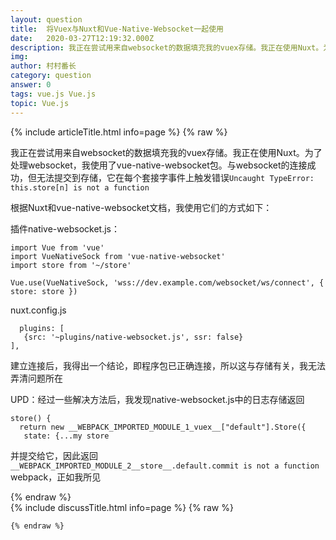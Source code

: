 ```yaml
---
layout: question
title:  将Vuex与Nuxt和Vue-Native-Websocket一起使用
date:   2020-03-27T12:19:32.000Z
description: 我正在尝试用来自websocket的数据填充我的vuex存储。我正在使用Nuxt。为了处理websocket，我使用了vue-native-websock...
img: 
author: 村村番长
category: question
answer: 0
tags: vue.js Vue.js
topic: Vue.js
---
```

<div class="article-root">
  <div class="article">
    {% include articleTitle.html info=page %}
    {% raw %}
    <div class="article-content"><p><font style="vertical-align: inherit;"><font style="vertical-align: inherit;">我正在尝试用来自websocket的数据填充我的vuex存储。</font><font style="vertical-align: inherit;">我正在使用Nuxt。</font><font style="vertical-align: inherit;">为了处理websocket，我使用了vue-native-websocket包。</font><font style="vertical-align: inherit;">与websocket的连接成功，但无法提交到存储，它在每个套接字事件上触发错误</font></font><code>Uncaught TypeError: this.store[n] is not a function</code></p>

<p><font style="vertical-align: inherit;"><font style="vertical-align: inherit;">根据Nuxt和vue-native-websocket文档，我使用它们的方式如下：</font></font></p>

<p><font style="vertical-align: inherit;"><font style="vertical-align: inherit;">插件native-websocket.js：</font></font></p>

<pre><code>import Vue from 'vue'<font></font>
import VueNativeSock from 'vue-native-websocket'<font></font>
import store from '~/store'<font></font>
<font></font>
Vue.use(VueNativeSock, 'wss://dev.example.com/websocket/ws/connect', { store: store })<font></font>
</code></pre>

<p><font style="vertical-align: inherit;"><font style="vertical-align: inherit;">nuxt.config.js</font></font></p>

<pre><code>  plugins: [<font></font>
   {src: '~plugins/native-websocket.js', ssr: false}<font></font>
],<font></font>
</code></pre>

<p><font style="vertical-align: inherit;"><font style="vertical-align: inherit;">建立连接后，我得出一个结论，即程序包已正确连接，所以这与存储有关，我无法弄清问题所在</font></font></p>

<p><font style="vertical-align: inherit;"><font style="vertical-align: inherit;">UPD：经过一些解决方法后，我发现native-websocket.js中的日志存储返回 </font></font></p>

<pre><code>store() {<font></font>
  return new __WEBPACK_IMPORTED_MODULE_1_vuex__["default"].Store({<font></font>
   state: {...my store<font></font>
</code></pre>

<p><font style="vertical-align: inherit;"><font style="vertical-align: inherit;">并提交给它，因此返回</font></font><code>__WEBPACK_IMPORTED_MODULE_2__store__.default.commit is not a function</code><font style="vertical-align: inherit;"><font style="vertical-align: inherit;">
webpack，正如我所见</font></font></p></div>
    {% endraw %}
  </div>

  <div class="discuss-wrapper">
    {% include discussTitle.html info=page %}
    {% raw %}
    
    {% endraw %}
  </div>
<div>
